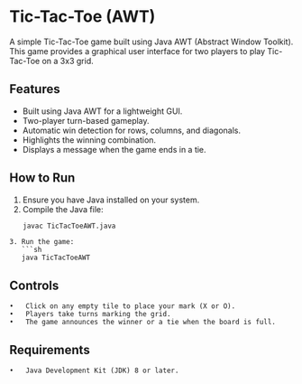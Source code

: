# Tic-Tac-Toe (AWT)

A simple Tic-Tac-Toe game built using Java AWT (Abstract Window Toolkit). This game provides a graphical user interface for two players to play Tic-Tac-Toe on a 3x3 grid.

## Features
- Built using Java AWT for a lightweight GUI.
- Two-player turn-based gameplay.
- Automatic win detection for rows, columns, and diagonals.
- Highlights the winning combination.
- Displays a message when the game ends in a tie.

## How to Run
1. Ensure you have Java installed on your system.
2. Compile the Java file:
   ```sh
   javac TicTacToeAWT.java
```
3. Run the game:
   ```sh
   java TicTacToeAWT
```
## Controls
	•	Click on any empty tile to place your mark (X or O).
	•	Players take turns marking the grid.
	•	The game announces the winner or a tie when the board is full.

## Requirements
	•	Java Development Kit (JDK) 8 or later.
